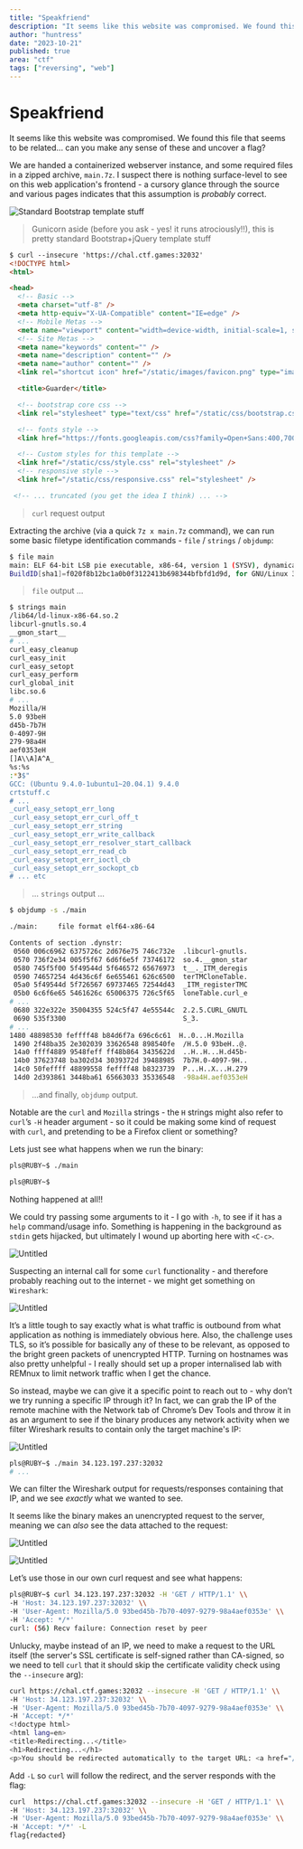 ```yaml
---
title: "Speakfriend"
description: "It seems like this website was compromised. We found this file that seems to be related... can you make any sense of these and uncover a flag?"
author: "huntress"
date: "2023-10-21"
published: true
area: "ctf"
tags: ["reversing", "web"]
---
```


# Speakfriend

<aside>
It seems like this website was compromised. We found this file that seems to be related... can you make any sense of these and uncover a flag?
</aside>

We are handed a containerized webserver instance, and some required files in a zipped archive, `main.7z`. I suspect there is nothing surface-level to see on this web application's frontend - a
cursory glance through the source and various pages indicates that this assumption is *probably* correct.

![Standard Bootstrap template stuff](/img/speakfriend_img/Untitled.png)

> Gunicorn aside (before you ask - yes! it runs atrociously!!), this is pretty standard Bootstrap+jQuery template stuff

```html
$ curl --insecure 'https://chal.ctf.games:32032'
<!DOCTYPE html>
<html>

<head>
  <!-- Basic -->
  <meta charset="utf-8" />
  <meta http-equiv="X-UA-Compatible" content="IE=edge" />
  <!-- Mobile Metas -->
  <meta name="viewport" content="width=device-width, initial-scale=1, shrink-to-fit=no" />
  <!-- Site Metas -->
  <meta name="keywords" content="" />
  <meta name="description" content="" />
  <meta name="author" content="" />
  <link rel="shortcut icon" href="/static/images/favicon.png" type="image/x-icon">

  <title>Guarder</title>

  <!-- bootstrap core css -->
  <link rel="stylesheet" type="text/css" href="/static/css/bootstrap.css" />

  <!-- fonts style -->
  <link href="https://fonts.googleapis.com/css?family=Open+Sans:400,700|Poppins:400,6&di ... " />

  <!-- Custom styles for this template -->
  <link href="/static/css/style.css" rel="stylesheet" />
  <!-- responsive style -->
  <link href="/static/css/responsive.css" rel="stylesheet" />

 <!-- ... truncated (you get the idea I think) ... -->
```
> `curl` request output

Extracting the archive (via a quick `7z x main.7z` command), we can run some basic filetype identification commands - `file` / `strings` / `objdump`:

```bash
$ file main
main: ELF 64-bit LSB pie executable, x86-64, version 1 (SYSV), dynamically linked, interpreter /lib64/ld-linux-x86-64.so.2, \\
BuildID[sha1]=f020f8b12bc1a0b0f3122413b698344bfbfd1d9d, for GNU/Linux 3.2.0, not stripped
```
> `file` output ...


```bash
$ strings main
/lib64/ld-linux-x86-64.so.2
libcurl-gnutls.so.4
__gmon_start__
# ...
curl_easy_cleanup
curl_easy_init
curl_easy_setopt
curl_easy_perform
curl_global_init
libc.so.6
# ...
Mozilla/H
5.0 93beH
d45b-7b7H
0-4097-9H
279-98a4H
aef0353eH
[]A\\A]A^A_
%s:%s
:*3$"
GCC: (Ubuntu 9.4.0-1ubuntu1~20.04.1) 9.4.0
crtstuff.c
# ...
_curl_easy_setopt_err_long
_curl_easy_setopt_err_curl_off_t
_curl_easy_setopt_err_string
_curl_easy_setopt_err_write_callback
_curl_easy_setopt_err_resolver_start_callback
_curl_easy_setopt_err_read_cb
_curl_easy_setopt_err_ioctl_cb
_curl_easy_setopt_err_sockopt_cb
# ... etc
```
> ... `strings` output ...


```bash
$ objdump -s ./main

./main:     file format elf64-x86-64

Contents of section .dynstr:
 0560 006c6962 6375726c 2d676e75 746c732e  .libcurl-gnutls.
 0570 736f2e34 005f5f67 6d6f6e5f 73746172  so.4.__gmon_star
 0580 745f5f00 5f49544d 5f646572 65676973  t__._ITM_deregis
 0590 74657254 4d436c6f 6e655461 626c6500  terTMCloneTable.
 05a0 5f49544d 5f726567 69737465 72544d43  _ITM_registerTMC
 05b0 6c6f6e65 5461626c 65006375 726c5f65  loneTable.curl_e
# ...
 0680 322e322e 35004355 524c5f47 4e55544c  2.2.5.CURL_GNUTL
 0690 535f3300                             S_3.
# ...
1480 48898530 feffff48 b84d6f7a 696c6c61  H..0...H.Mozilla
 1490 2f48ba35 2e302039 33626548 898540fe  /H.5.0 93beH..@.
 14a0 ffff4889 9548feff ff48b864 3435622d  ..H..H...H.d45b-
 14b0 37623748 ba302d34 3039372d 39488985  7b7H.0-4097-9H..
 14c0 50feffff 48899558 feffff48 b8323739  P...H..X...H.279
 14d0 2d393861 3448ba61 65663033 35336548  -98a4H.aef0353eH
```
> ...and finally, `objdump` output.

Notable are the `curl` and `Mozilla` strings - the `H` strings might also refer to `curl`’s `-H` header argument - so it could be making some kind of request with `curl`, and pretending to be a Firefox client or something?

Lets just see what happens when we run the binary:

```bash
pls@RUBY~$ ./main

pls@RUBY~$
```

Nothing happened at all!!

We could try passing some arguments to it - I go with `-h`, to see if it has a `help` command/usage info. Something is happening in the background as `stdin` gets
hijacked, but ultimately I wound up aborting here with `<C-c>`.

![Untitled](/img/speakfriend_img/Untitled%201.png)

Suspecting an internal call for some `curl` functionality - and therefore probably reaching out to the internet - we might get something on `Wireshark`:

![Untitled](/img/speakfriend_img/Untitled%202.png)

It’s a little tough to say exactly what is what traffic is outbound from what application as nothing is immediately obvious here. Also, the challenge uses TLS, so it’s possible for basically any of
these to be relevant, as opposed to the bright green packets of unencrypted HTTP. Turning on hostnames was also pretty unhelpful - I really should set up a proper internalised lab with REMnux
to limit network traffic when I get the chance.

So instead, maybe we can give it a specific point to reach out to - why don’t we try running a specific IP through it? In fact, we can grab the IP of the remote machine with the Network tab
of Chrome’s Dev Tools and throw it in as an argument to see if the binary produces any network activity when we filter Wireshark results to contain only the target machine's IP:

![Untitled](/img/speakfriend_img/Untitled%203.png)

```bash
pls@RUBY~$ ./main 34.123.197.237:32032
# ...
```

We can filter the Wireshark output for requests/responses containing that IP, and we see _exactly_ what we wanted to see.

It seems like the binary makes an unencrypted request to the server, meaning we can _also_ see the data attached to the request:

![Untitled](/img/speakfriend_img/Untitled%204.png)

![Untitled](/img/speakfriend_img/Untitled%205.png)

Let’s use those in our own curl request and see what happens:

```bash
pls@RUBY~$ curl 34.123.197.237:32032 -H 'GET / HTTP/1.1' \\
-H 'Host: 34.123.197.237:32032' \\
-H 'User-Agent: Mozilla/5.0 93bed45b-7b70-4097-9279-98a4aef0353e' \\
-H 'Accept: */*'
curl: (56) Recv failure: Connection reset by peer
```

Unlucky, maybe instead of an IP, we need to make a request to the URL itself (the server's SSL certificate is self-signed rather than CA-signed, so we need to tell `curl` that it should skip the certificate validity check using the `--insecure` arg):

```bash
curl https://chal.ctf.games:32032 --insecure -H 'GET / HTTP/1.1' \\
-H 'Host: 34.123.197.237:32032' \\
-H 'User-Agent: Mozilla/5.0 93bed45b-7b70-4097-9279-98a4aef0353e' \\
-H 'Accept: */*'
<!doctype html>
<html lang=en>
<title>Redirecting...</title>
<h1>Redirecting...</h1>
<p>You should be redirected automatically to the target URL: <a href="/93bed45b-7b70-4097-9279-98a4aef0353e/c2">/93bed45b-7b70-4097-9279-98a4aef0353e/c2</a>. If not, click the link.
```

Add `-L` so `curl` will follow the redirect, and the server responds with the flag:

```sh
curl  https://chal.ctf.games:32032 --insecure -H 'GET / HTTP/1.1' \\
-H 'Host: 34.123.197.237:32032' \\
-H 'User-Agent: Mozilla/5.0 93bed45b-7b70-4097-9279-98a4aef0353e' \\
-H 'Accept: */*' -L
flag{redacted}
```
